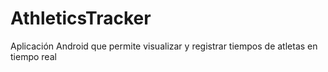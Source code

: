 # AthleticsTracker
 Aplicación Android que permite visualizar y registrar tiempos de atletas en tiempo real

